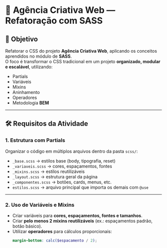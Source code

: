 # 🎨 Agência Criativa Web — Refatoração com SASS

## 📌 Objetivo
Refatorar o CSS do projeto **Agência Criativa Web**, aplicando os conceitos aprendidos no módulo de **SASS**.  
O foco é transformar o CSS tradicional em um projeto **organizado, modular e escalável**, utilizando:

- Partials  
- Variáveis  
- Mixins  
- Aninhamento  
- Operadores  
- Metodologia **BEM**

---

## 🛠 Requisitos da Atividade

### 1. Estrutura com Partials
Organizar o código em múltiplos arquivos dentro da pasta `scss/`:

- `_base.scss` → estilos base (body, tipografia, reset)  
- `_variaveis.scss` → cores, espaçamentos, fontes  
- `_mixins.scss` → estilos reutilizáveis  
- `_layout.scss` → estrutura geral da página  
- `_componentes.scss` → botões, cards, menus, etc.  
- `estilos.scss` → arquivo principal que importa os demais com `@use`

---

### 2. Uso de Variáveis e Mixins
- Criar variáveis para **cores, espaçamentos, fontes e tamanhos**.  
- Criar **pelo menos 2 mixins reutilizáveis** (ex.: espaçamentos padrão, botão básico).  
- Utilizar **operadores** para cálculos proporcionais:  
  ```scss
  margin-bottom: calc($espacamento / 2);
